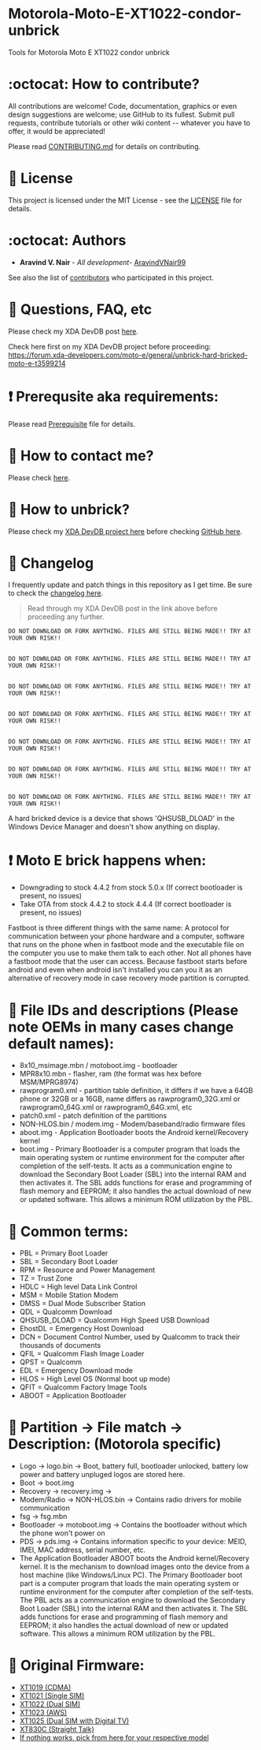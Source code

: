 # Motorola-Moto-E-XT1022-condor-unbrick
Tools for Motorola Moto E XT1022 condor unbrick

# :octocat: How to contribute?

All contributions are welcome! Code, documentation, graphics or even design suggestions are welcome; use GitHub to its fullest. Submit pull requests, contribute tutorials or other wiki content -- whatever you have to offer, it would be appreciated!

Please read [CONTRIBUTING.md](https://github.com/aravindvnair99/Motorola-Moto-E-XT1022-condor-unbrick/blob/master/CONTRIBUTING.md) for details on contributing.

# :scroll: License

This project is licensed under the MIT License - see the [LICENSE](LICENSE) file for details.

# :octocat: Authors

* **Aravind V. Nair** - *All development*- [AravindVNair99](https://github.com/aravindvnair99)

See also the list of [contributors](https://github.com/aravindvnair99/Motorola-Moto-E-XT1022-condor-unbrick/graphs/contributors) who participated in this project.

# :trident: Questions, FAQ, etc

Please check my XDA DevDB post [here](https://forum.xda-developers.com/moto-e/general/unbrick-hard-bricked-moto-e-t3599214).

Check here first on my XDA DevDB project before proceeding: https://forum.xda-developers.com/moto-e/general/unbrick-hard-bricked-moto-e-t3599214

# :heavy_exclamation_mark: Prerequsite aka requirements:

Please read [Prerequisite](Prerequisite.md) file for details.

# :book: How to contact me?

Please check [here](https://github.com/aravindvnair99/Motorola-Moto-E-XT1022-condor-unbrick/blob/master/Contact%20me.md).

# :book: How to unbrick?

Please check my [XDA DevDB project here](https://forum.xda-developers.com/moto-e/general/unbrick-hard-bricked-moto-e-t3599214) before checking [GitHub here](https://github.com/aravindvnair99/Motorola-Moto-E-XT1022-condor-unbrick/blob/master/Unbrick%20methods.md).

# :scroll: Changelog

I frequently update and patch things in this repository as I get time. Be sure to check the [changelog here](https://github.com/aravindvnair99/Motorola-Moto-E-XT1022-condor-unbrick/commits/master).

> Read through my XDA DevDB post in the link above before proceeding any further.

```
DO NOT DOWNLOAD OR FORK ANYTHING. FILES ARE STILL BEING MADE!! TRY AT YOUR OWN RISK!!


DO NOT DOWNLOAD OR FORK ANYTHING. FILES ARE STILL BEING MADE!! TRY AT YOUR OWN RISK!!


DO NOT DOWNLOAD OR FORK ANYTHING. FILES ARE STILL BEING MADE!! TRY AT YOUR OWN RISK!!


DO NOT DOWNLOAD OR FORK ANYTHING. FILES ARE STILL BEING MADE!! TRY AT YOUR OWN RISK!!


DO NOT DOWNLOAD OR FORK ANYTHING. FILES ARE STILL BEING MADE!! TRY AT YOUR OWN RISK!!


DO NOT DOWNLOAD OR FORK ANYTHING. FILES ARE STILL BEING MADE!! TRY AT YOUR OWN RISK!!


DO NOT DOWNLOAD OR FORK ANYTHING. FILES ARE STILL BEING MADE!! TRY AT YOUR OWN RISK!!
```

A hard bricked device is a device that shows 'QHSUSB_DLOAD' in the Windows Device Manager and doesn't show anything on display.

# :heavy_exclamation_mark: Moto E brick happens when:

* Downgrading to stock 4.4.2 from stock 5.0.x (If correct bootloader is present, no issues)
* Take OTA from stock 4.4.2 to stock 4.4.4 (If correct bootloader is present, no issues)

Fastboot is three different things with the same name: A protocol for communication between your phone hardware and a computer, software that runs on the phone when in fastboot mode and the executable file on the computer you use to make them talk to each other. Not all phones have a fastboot mode that the user can access. Because fastboot starts before android and even when android isn't installed you can you it as an alternative of recovery mode in case recovery mode partition is corrupted.

# :book: File IDs and descriptions (Please note OEMs in many cases change default names):

* 8x10_msimage.mbn / motoboot.img - bootloader
* MPR8x10.mbn - flasher, ram (the format was hex before MSM/MPRG8974)
* rawprogram0.xml - partition table definition, it differs if we have a 64GB phone or 32GB or a 16GB, name differs as rawprogram0_32G.xml or rawprogram0_64G.xml or rawprogram0_64G.xml, etc
* patch0.xml - patch definition of the partitions
* NON-HLOS.bin / modem.img - Modem/baseband/radio firmware files
* aboot.img - Application Bootloader boots the Android kernel/Recovery kernel
* boot.img - Primary Bootloader is a computer program that loads the main operating system or runtime environment for the computer after completion of the self-tests. It acts as a communication engine to download the Secondary Boot Loader (SBL) into the internal RAM and then activates it. The SBL adds functions for erase and programming of flash memory and EEPROM; it also handles the actual download of new or updated software. This allows a minimum ROM utilization by the PBL.

# :book: Common terms:

* PBL = Primary Boot Loader
* SBL = Secondary Boot Loader
* RPM = Resource and Power Management
* TZ = Trust Zone
* HDLC = High level Data Link Control
* MSM = Mobile Station Modem
* DMSS = Dual Mode Subscriber Station
* QDL = Qualcomm Download
* QHSUSB_DLOAD = Qualcomm High Speed USB Download
* EhostDL = Emergency Host Download
* DCN = Document Control Number, used by Qualcomm to track their thousands of documents
* QFIL = Qualcomm Flash Image Loader
* QPST = Qualcomm
* EDL = Emergency Download mode
* HLOS = High Level OS (Normal boot up mode)
* QFIT = Qualcomm Factory Image Tools
* ABOOT = Application Bootloader

# :book: Partition -> File match -> Description: (Motorola specific)

* Logo -> logo.bin -> Boot, battery full, bootloader unlocked, battery low power and battery unpluged logos are stored here.
* Boot -> boot.img
* Recovery -> recovery.img ->
* Modem/Radio -> NON-HLOS.bin -> Contains radio drivers for mobile communication
* fsg -> fsg.mbn
* Bootloader -> motoboot.img -> Contains the bootloader without which the phone won't power on
* PDS -> pds.img -> Contains information specific to your device: MEID, IMEI, MAC address, serial number, etc.
* The Application Bootloader ABOOT boots the Android kernel/Recovery kernel. It is the mechanism to download images onto the device from a host machine (like Windows/Linux PC). The Primary Bootloader boot part is a computer program that loads the main operating system or runtime environment for the computer after completion of the self-tests. The PBL acts as a communication engine to download the Secondary Boot Loader (SBL) into the internal RAM and then activates it. The SBL adds functions for erase and programming of flash memory and EEPROM; it also handles the actual download of new or updated software. This allows a minimum ROM utilization by the PBL.

# :book: Original Firmware:

* [XT1019 (CDMA)](https://drive.google.com/drive/folders/0Bw_NsGJYGFyVMGNZVWZPOTYyVU0)
* [XT1021 (Single SIM)](https://drive.google.com/drive/folders/0Bw_NsGJYGFyVei1vdnJhekpDMWs)
* [XT1022 (Dual SIM)](https://drive.google.com/drive/folders/0Bw_NsGJYGFyVbjh0REhNZHpDRFk)
* [XT1023 (AWS)](https://drive.google.com/drive/folders/0Bw_NsGJYGFyVblQ3MmR1Z3JTd0E)
* [XT1025 (Dual SIM with Digital TV)](https://drive.google.com/drive/folders/0Bw_NsGJYGFyVNXNsVHh2NFNrNVE)
* [XT830C (Straight Talk)](https://www.androidfilehost.com/?fid=24052804347833874)
* [If nothing works, pick from here for your respective model](https://forum.xda-developers.com/showthread.php?t=2755857)
